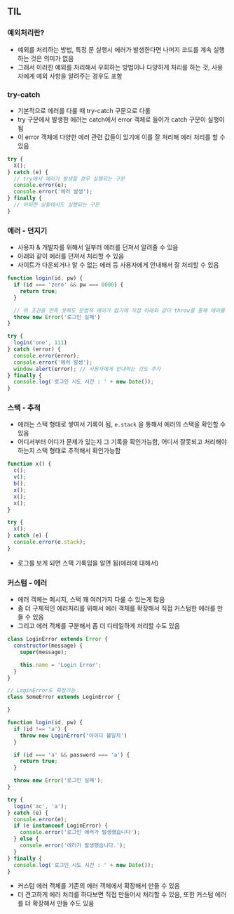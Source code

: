 ## TIL

### 예외처리란?
- 예외를 처리하는 방법, 특정 문 실행시 에러가 발생한다면 나머지 코드를 계속 실행하는 것은 의미가 없음
- 그래서 이러한 예외를 처리해서 우회하는 방법이나 다양하게 처리를 하는 것, 사용자에게 예외 사항을 알려주는 경우도 포함

### try-catch
- 기본적으로 에러를 다룰 때 try-catch 구문으로 다룸
- try 구문에서 발생한 에러는 catch에서 error 객체로 들어가 catch 구문이 실행이 됨
- 이 error 객체에 다양한 에러 관련 값들이 있기에 이를 잘 처리해 에러 처리를 할 수 있음
```js
try {
  X();
} catch (e) {
  // try에서 에러가 발생할 경우 실행되는 구문
  console.error(e);
  console.error('에러 발생');
} finally {
  // 어떠한 상황에서도 실행되는 구문
}
```

### 에러 - 던지기
- 사용자 & 개발자를 위해서 일부러 에러를 던져서 알려줄 수 있음
- 아래와 같이 에러를 던져서 처리할 수 있음
- 사이트가 다운되거나 알 수 없는 에러 등 사용자에게 안내해서 잘 처리할 수 있음
```js
function login(id, pw) {
  if (id === 'zero' && pw === 0000) {
    return true;
  }

  // 위 조건을 만족 못해도 문법적 에러가 없기에 직접 아래와 같이 throw를 통해 에러를 발생시켜줘야함
  throw new Error('로그인 실패')
}

try {
  login('one', 111)
} catch (error) {
  console.error(error);
  console.error('에러 발생');
  window.alert(error); // 사용자에게 안내하는 것도 추가
} finally {
  console.log('로그인 시도 시간 : ' + new Date());
}
```

### 스택 - 추적
- 에러는 스택 형태로 쌓여서 기록이 됨, `e.stack` 을 통해서 에러의 스택을 확인할 수 있음
- 어디서부터 어디가 문제가 있는지 그 기록을 확인가능함, 어디서 잘못되고 처리해야하는지 스택 형태로 추적해서 확인가능함
```js
function x() {
  c();
  v();
  b();
  x();
  x();
  x();
}

try {
  x();
} catch (e) {
  console.error(e.stack);
}
```
- 로그를 보게 되면 스택 기록임을 알면 됨(에러에 대해서)

### 커스텀 - 에러
- 에러 객체는 메시지, 스택 꽤 여러가지 다룰 수 있는게 많음
- 좀 더 구체적인 에러처리를 위해서 에러 객체를 확장해서 직접 커스텀한 에러를 만들 수 있음
- 그리고 에러 객체를 구분해서 좀 더 디테일하게 처리할 수도 있음
```js
class LoginError extends Error {
  constructor(message) {
    super(message);

    this.name = 'Login Error';
  }
}

// LoginError도 확장가능
class SomeError extends LoginError {

}

function login(id, pw) {
  if (id !== 'a') {
    throw new LoginError('아이디 불일치')
  }

  if (id === 'a' && password === 'a') {
    return true;
  }

  throw new Error('로그인 실패');
}

try {
  login('ac', 'a');
} catch (e) {
  console.error(e);
  if (e instanceof LoginError) {
    console.error('로그인 에러가 발생했습니다');
  } else {
    console.error('에러가 발생했습니다.');
  }
} finally {
  console.log('로그인 시도 시간 : ' + new Date());
}
```
- 커스텀 에러 객체를 기존의 에러 객체에서 확장해서 만들 수 있음
- 더 견고하게 에러 처리를 하다보면 직접 만들어서 처리할 수 있음, 또한 커스텀 에러를 더 확장해서 만들 수도 있음 
